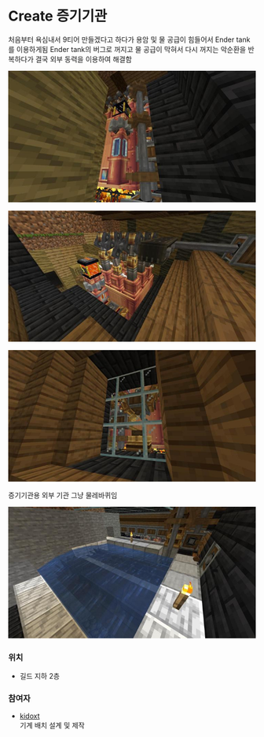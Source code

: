 # Create 증기기관

처음부터 욕심내서 9티어 만들겠다고 하다가 용암 및 물 공급이 힘들어서 Ender tank를 이용하게됨
Ender tank의 버그로 꺼지고 물 공급이 막혀서 다시 꺼지는 악순환을 반복하다가 결국 외부 동력을 이용하여 해결함

![메인1](../../asset/systems/create_steam_engine/main1.jpg)

![메인2](../../asset/systems/create_steam_engine/main2.jpg)

![메인3](../../asset/systems/create_steam_engine/main3.jpg)

증기기관용 외부 기관 그냥 물레바퀴임

![물레바퀴](../../asset/systems/create_steam_engine/water_wheel.jpg)


### 위치
<!-- tag_source_open:link_list:building_spot -->
- 길드 지하 2층
<!-- tag_close -->


### 참여자
<!-- tag_source_open:link_list:member_contribute -->
- [kidoxt](../members/kidoxt.md)  
기계 배치 설계 및 제작
<!-- tag_close-->